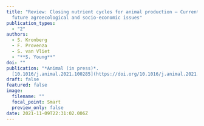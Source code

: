 ```yaml
---
title: "Review: Closing nutrient cycles for animal production – Current and
  future agroecological and socio-economic issues"
publication_types:
  - "2"
authors:
  - S. Kronberg
  - F. Provenza
  - S. van Vliet
  - "**S. Young**"
doi: ""
publication: "*Animal (in press)*.
  [10.1016/j.animal.2021.100285](https://doi.org/10.1016/j.animal.2021.100285)"
draft: false
featured: false
image:
  filename: ""
  focal_point: Smart
  preview_only: false
date: 2021-11-09T22:31:02.006Z
---
```

